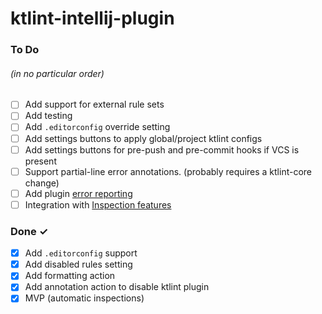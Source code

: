 # ktlint-intellij-plugin

### To Do
###### (in no particular order)
- [ ] Add support for external rule sets
- [ ] Add testing
- [ ] Add `.editorconfig` override setting
- [ ] Add settings buttons to apply global/project ktlint configs
- [ ] Add settings buttons for pre-push and pre-commit hooks if VCS is present
- [ ] Support partial-line error annotations. (probably requires a ktlint-core change)
- [ ] Add plugin [error reporting](https://www.plugin-dev.com/intellij/general/error-reporting/)
- [ ] Integration with [Inspection features](https://jetbrains.org/intellij/sdk/docs/reference_guide/custom_language_support/code_inspections_and_intentions.html)

### Done ✓
- [x] Add `.editorconfig` support
- [x] Add disabled rules setting
- [x] Add formatting action
- [x] Add annotation action to disable ktlint plugin
- [x] MVP (automatic inspections)